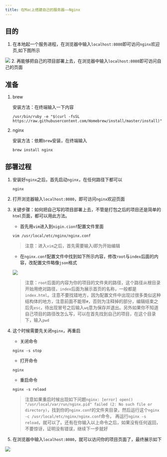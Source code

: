 ```yaml
---
title: 在Mac上搭建自己的服务器——Nginx
---
```

## 目的
1. 在本地起一个服务进程，在浏览器中输入`localhost:8080`即可访问`nginx`欢迎页,如下图所示

![](http://p4k6er8dp.bkt.clouddn.com/18-9-25/71679971.jpg)
2. 再能够把自己的项目部署上去，在浏览器中输入`localhost:8080`即可访问自己的页面

## 准备
1. brew

	安装方法：在终端输入一下内容
	```
	/usr/bin/ruby -e "$(curl -fsSL https://raw.githubusercontent.com/Homebrew/install/master/install)"
	```
2. nginx

	安装方法：依赖`brew`安装，在终端输入
	```
	brew install nginx
	```

## 部署过程
1. 安装好`nginx`之后，首先启动`nginx`，在任何路径下都可以
	```
	nginx
	```
2. 打开浏览器输入`localhost:8080`，即可访问`nginx`欢迎页面
3. 关键步骤：如何把自己写的项目部署上去，不管是打包之后的项目还是简单的`html`页面，都可以用此方法。

	* 首先用`vim`进入到`nigin.cionf`配置文件里面
	```
	vim /usr/local/etc/nginx/nginx.conf
	```
	> 注意：进入`vim`之后，首先需要输入i即为开始编辑
	* 在`nginx.conf`配置文件中找到如下所示内容，修改`root`与`index`后面的内容，改配置文件略像`json`格式
	
	![](http://p4k6er8dp.bkt.clouddn.com/18-9-25/23771489.jpg)
	> 注意：`root`后面的内容为你的项目的文件夹的路径，这个路径从根目录开始用绝对路径，`index`后面为展示首页的名称，一般都是`index.html`。注意不要找错地方，因为配置文件中出现过很多类似这种结构体的地方，注意前面不能带`#`，否则为注释掉的部分，编辑结束之后先`esc`，待出现冒号之后输入`wq`意为保存并退出。另外如果你不知道自己项目的路径改怎么写，可以在首先找到自己的项目，在这个目录下，输入`pwd`
4. 这个时候需要先关闭`nginx`，再重启
	* 关闭命令
	```
	nginx -s stop
	```
	* 打开命令
	```
	nginx
	```
	* 重启命令
	```
	nginx -s reload
	```
	> 注意如果重启时候出现如下问题`nginx: [error] open() "/usr/local/var/run/nginx.pid" failed (2: No such file or directory)`，找到你的`nginx.conf`的文件夹目录，然后运行这个`nginx -c /usr/local/etc/nginx/nginx.conf`命令， 再运行`nginx -s reload`，就可以了。还有在你输入以上命令之后，如果没有任何返回，不要惊讶，证明没有错误，继续下一步就好
5. 在浏览器中输入`localhost:8080`，就可以访问你的项目页面了，最终展示如下

![](http://p4k6er8dp.bkt.clouddn.com/18-9-25/4277388.jpg)



















